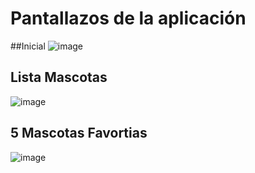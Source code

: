 # Pantallazos de la aplicación

##Inicial
![image](https://user-images.githubusercontent.com/44373129/96355481-849f6e80-10b8-11eb-8b8d-a328098bb205.png)

## Lista Mascotas
![image](https://user-images.githubusercontent.com/44373129/96355496-a7318780-10b8-11eb-932d-bff06e544d73.png)


## 5 Mascotas Favortias
![image](https://user-images.githubusercontent.com/44373129/96355565-35a60900-10b9-11eb-9ff0-69f33f5db7b7.png)
